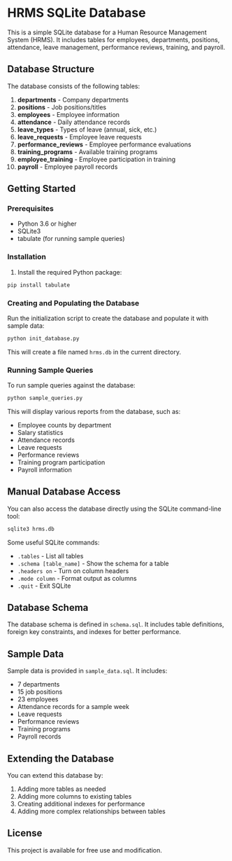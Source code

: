# HRMS SQLite Database

This is a simple SQLite database for a Human Resource Management System (HRMS). It includes tables for employees, departments, positions, attendance, leave management, performance reviews, training, and payroll.

## Database Structure

The database consists of the following tables:

1. **departments** - Company departments
2. **positions** - Job positions/titles
3. **employees** - Employee information
4. **attendance** - Daily attendance records
5. **leave_types** - Types of leave (annual, sick, etc.)
6. **leave_requests** - Employee leave requests
7. **performance_reviews** - Employee performance evaluations
8. **training_programs** - Available training programs
9. **employee_training** - Employee participation in training
10. **payroll** - Employee payroll records

## Getting Started

### Prerequisites

- Python 3.6 or higher
- SQLite3
- tabulate (for running sample queries)

### Installation

1. Install the required Python package:

```bash
pip install tabulate
```

### Creating and Populating the Database

Run the initialization script to create the database and populate it with sample data:

```bash
python init_database.py
```

This will create a file named `hrms.db` in the current directory.

### Running Sample Queries

To run sample queries against the database:

```bash
python sample_queries.py
```

This will display various reports from the database, such as:
- Employee counts by department
- Salary statistics
- Attendance records
- Leave requests
- Performance reviews
- Training program participation
- Payroll information

## Manual Database Access

You can also access the database directly using the SQLite command-line tool:

```bash
sqlite3 hrms.db
```

Some useful SQLite commands:
- `.tables` - List all tables
- `.schema [table_name]` - Show the schema for a table
- `.headers on` - Turn on column headers
- `.mode column` - Format output as columns
- `.quit` - Exit SQLite

## Database Schema

The database schema is defined in `schema.sql`. It includes table definitions, foreign key constraints, and indexes for better performance.

## Sample Data

Sample data is provided in `sample_data.sql`. It includes:
- 7 departments
- 15 job positions
- 23 employees
- Attendance records for a sample week
- Leave requests
- Performance reviews
- Training programs
- Payroll records

## Extending the Database

You can extend this database by:
1. Adding more tables as needed
2. Adding more columns to existing tables
3. Creating additional indexes for performance
4. Adding more complex relationships between tables

## License

This project is available for free use and modification.
